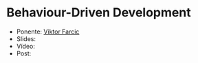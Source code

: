 Behaviour-Driven Development
=======================

* Ponente: [Viktor Farcic](https://twitter.com/vfarcic)
* Slides:
* Vídeo:
* Post: